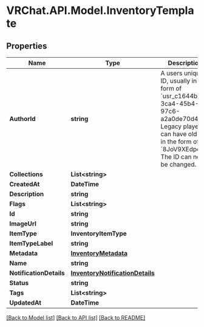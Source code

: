 # VRChat.API.Model.InventoryTemplate

## Properties

Name | Type | Description | Notes
------------ | ------------- | ------------- | -------------
**AuthorId** | **string** | A users unique ID, usually in the form of &#x60;usr_c1644b5b-3ca4-45b4-97c6-a2a0de70d469&#x60;. Legacy players can have old IDs in the form of &#x60;8JoV9XEdpo&#x60;. The ID can never be changed. | 
**Collections** | **List&lt;string&gt;** |  | 
**CreatedAt** | **DateTime** |  | 
**Description** | **string** |  | 
**Flags** | **List&lt;string&gt;** |  | 
**Id** | **string** |  | 
**ImageUrl** | **string** |  | 
**ItemType** | **InventoryItemType** |  | 
**ItemTypeLabel** | **string** |  | 
**Metadata** | [**InventoryMetadata**](InventoryMetadata.md) |  | [optional] 
**Name** | **string** |  | 
**NotificationDetails** | [**InventoryNotificationDetails**](InventoryNotificationDetails.md) |  | [optional] 
**Status** | **string** |  | 
**Tags** | **List&lt;string&gt;** |  | 
**UpdatedAt** | **DateTime** |  | 

[[Back to Model list]](../README.md#documentation-for-models) [[Back to API list]](../README.md#documentation-for-api-endpoints) [[Back to README]](../README.md)

